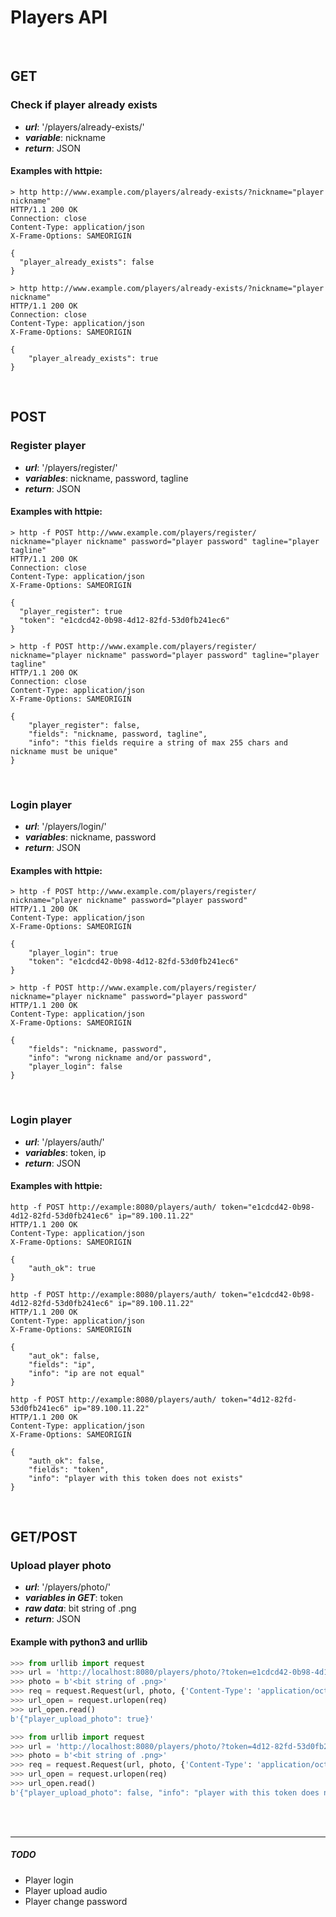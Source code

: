 # Players API

<br>

## GET

### Check if player already exists
* ***url***: '/players/already-exists/'
* ***variable***: nickname
* ***return***: JSON

#### Examples with httpie:
```
> http http://www.example.com/players/already-exists/?nickname="player nickname"
HTTP/1.1 200 OK
Connection: close
Content-Type: application/json
X-Frame-Options: SAMEORIGIN

{
  "player_already_exists": false
}
```
```
> http http://www.example.com/players/already-exists/?nickname="player nickname"
HTTP/1.1 200 OK
Connection: close
Content-Type: application/json
X-Frame-Options: SAMEORIGIN

{
    "player_already_exists": true
}
```

<br>

## POST

### Register player
* ***url***: '/players/register/'
* ***variables***: nickname, password, tagline
* ***return***: JSON

#### Examples with httpie:
```
> http -f POST http://www.example.com/players/register/ nickname="player nickname" password="player password" tagline="player tagline"
HTTP/1.1 200 OK
Connection: close
Content-Type: application/json
X-Frame-Options: SAMEORIGIN

{
  "player_register": true
  "token": "e1cdcd42-0b98-4d12-82fd-53d0fb241ec6"
}
```
```
> http -f POST http://www.example.com/players/register/ nickname="player nickname" password="player password" tagline="player tagline"
HTTP/1.1 200 OK
Connection: close
Content-Type: application/json
X-Frame-Options: SAMEORIGIN

{
    "player_register": false,
    "fields": "nickname, password, tagline",
    "info": "this fields require a string of max 255 chars and nickname must be unique"
}
```
<br>

### Login player
* ***url***: '/players/login/'
* ***variables***: nickname, password
* ***return***: JSON

#### Examples with httpie:
```
> http -f POST http://www.example.com/players/register/ nickname="player nickname" password="player password"
HTTP/1.1 200 OK
Content-Type: application/json
X-Frame-Options: SAMEORIGIN

{
    "player_login": true
    "token": "e1cdcd42-0b98-4d12-82fd-53d0fb241ec6"
}
```
```
> http -f POST http://www.example.com/players/register/ nickname="player nickname" password="player password"
HTTP/1.1 200 OK
Content-Type: application/json
X-Frame-Options: SAMEORIGIN

{
    "fields": "nickname, password",
    "info": "wrong nickname and/or password",
    "player_login": false
}
```
<br>

### Login player
* ***url***: '/players/auth/'
* ***variables***: token, ip
* ***return***: JSON

#### Examples with httpie:
```
http -f POST http://example:8080/players/auth/ token="e1cdcd42-0b98-4d12-82fd-53d0fb241ec6" ip="89.100.11.22"
HTTP/1.1 200 OK
Content-Type: application/json
X-Frame-Options: SAMEORIGIN

{
    "auth_ok": true
}
```
```
http -f POST http://example:8080/players/auth/ token="e1cdcd42-0b98-4d12-82fd-53d0fb241ec6" ip="89.100.11.22"
HTTP/1.1 200 OK
Content-Type: application/json
X-Frame-Options: SAMEORIGIN

{
    "aut_ok": false,
    "fields": "ip",
    "info": "ip are not equal"
}
```
```
http -f POST http://example:8080/players/auth/ token="4d12-82fd-53d0fb241ec6" ip="89.100.11.22"
HTTP/1.1 200 OK
Content-Type: application/json
X-Frame-Options: SAMEORIGIN

{
    "auth_ok": false,
    "fields": "token",
    "info": "player with this token does not exists"
}
```
<br>

## GET/POST

### Upload player photo
* ***url***: '/players/photo/'
* ***variables in GET***: token
* ***raw data***: bit string of .png
* ***return***: JSON

#### Example with python3 and urllib
```python
>>> from urllib import request
>>> url = 'http://localhost:8080/players/photo/?token=e1cdcd42-0b98-4d12-82fd-53d0fb241ec6'
>>> photo = b'<bit string of .png>'
>>> req = request.Request(url, photo, {'Content-Type': 'application/octet-stream'})
>>> url_open = request.urlopen(req)
>>> url_open.read()
b'{"player_upload_photo": true}'
```
```python
>>> from urllib import request
>>> url = 'http://localhost:8080/players/photo/?token=4d12-82fd-53d0fb241ec6'
>>> photo = b'<bit string of .png>'
>>> req = request.Request(url, photo, {'Content-Type': 'application/octet-stream'})
>>> url_open = request.urlopen(req)
>>> url_open.read()
b'{"player_upload_photo": false, "info": "player with this token does not exists"}
```

<br><br>
<hr>

##### TODO
* Player login
* Player upload audio
* Player change password
